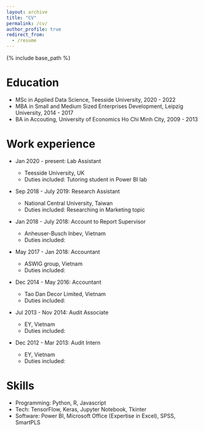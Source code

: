 ```yaml
---
layout: archive
title: "CV"
permalink: /cv/
author_profile: true
redirect_from:
  - /resume
---
```


{% include base_path %}

Education
======
* MSc in Applied Data Science, Teesside University, 2020 - 2022
* MBA in Small and Medium Sized Enterprises Development, Leipzig University, 2014 - 2017
* BA in Accouting, University of Economics Ho Chi Minh City, 2009 - 2013

Work experience
======
* Jan 2020 - present: Lab Assistant
  * Teesside University, UK
  * Duties included: Tutoring student in Power BI lab
  
* Sep 2018 - July 2019: Research Assistant
  * National Central University, Taiwan
  * Duties included: Researching in Marketing topic
  
* Jan 2018 - July 2018: Account to Report Supervisor
  * Anheuser-Busch Inbev, Vietnam
  * Duties included:
  
* May 2017 - Jan 2018: Accountant
  * ASWIG group, Vietnam
  * Duties included:
  
* Dec 2014 - May 2016: Accountant
  * Tao Dan Decor Limited, Vietnam
  * Duties included:

* Jul 2013 - Nov 2014: Audit Associate
  * EY, Vietnam
  * Duties included:
  
* Dec 2012 - Mar 2013: Audit Intern
  * EY, Vietnam
  * Duties included:
    
Skills
======
* Programming: Python, R, Javascript
* Tech: TensorFlow, Keras, Jupyter Notebook, Tkinter
* Software: Power BI, Microsoft Office (Expertise in Excel), SPSS, SmartPLS

<!---
Publications
======
  <ul>{% for post in site.publications %}
    {% include archive-single-cv.html %}
  {% endfor %}</ul> -->

<!---
Talks
======
  <ul>{% for post in site.talks %}
    {% include archive-single-talk-cv.html %}
  {% endfor %}</ul> -->

<!---
Teaching
======
  <ul>{% for post in site.teaching %}
    {% include archive-single-cv.html %}
  {% endfor %}</ul> -->

<!---
Service and leadership
======
* Currently signed in to 43 different slack teams -->

